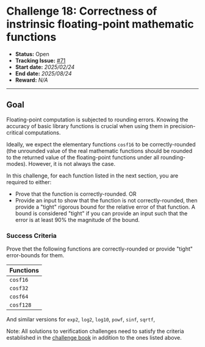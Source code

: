 # Challenge 18: Correctness of instrinsic floating-point mathematic functions

- **Status:** Open
- **Tracking Issue:** [#71](https://github.com/model-checking/verify-rust-std/issues/71)
- **Start date:** *2025/02/24*
- **End date:** *2025/08/24*
- **Reward:** *N/A*

-------------------

## Goal

Floating-point computation is subjected to rounding errors. Knowing the accuracy of basic library functions is crucial when using them in precision-critical computations.  

Ideally, we expect the elementary functions `cosf16` to be correctly-rounded (the unrounded value of the real mathematic functions should be rounded to the returned value of the floating-point functions
under all rounding-modes). However, it is not always the case.

In this challenge, for each function listed in the next section, you are required to either:
- Prove that the function is correctly-rounded.
OR
- Provide an input to show that the function is not correctly-rounded, then provide a "tight" rigorous bound for the relative error of that function. 
A bound is considered "tight" if you can provide an input such that the error is at least 90% the magnitude of the bound.


### Success Criteria

Prove thet the following functions are correctly-rounded or provide "tight" error-bounds for them.

| Functions |
|--------- |
|  `cosf16`   |
|  `cosf32`  |
|  `cosf64`   |
|  `cosf128` |


And similar versions for `exp2`, `log2`, `log10`, `powf`, `sinf`, `sqrtf`, 


Note: All solutions to verification challenges need to satisfy the criteria established in the [challenge book](../general-rules.md)
in addition to the ones listed above.
